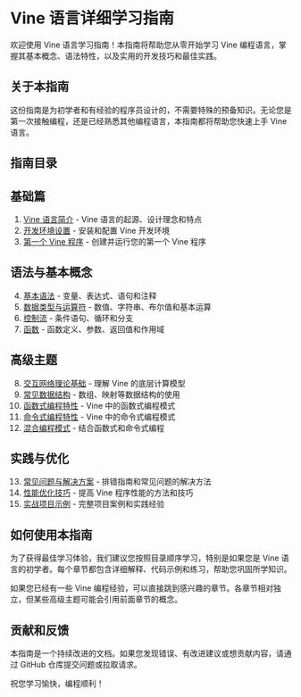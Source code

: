 # Vine 语言详细学习指南

欢迎使用 Vine 语言学习指南！本指南将帮助您从零开始学习 Vine 编程语言，掌握其基本概念、语法特性，以及实用的开发技巧和最佳实践。

## 关于本指南

这份指南是为初学者和有经验的程序员设计的，不需要特殊的预备知识。无论您是第一次接触编程，还是已经熟悉其他编程语言，本指南都将帮助您快速上手 Vine 语言。

## 指南目录

## 基础篇

1. [Vine 语言简介](./01-introduction.md) - Vine 语言的起源、设计理念和特点
2. [开发环境设置](./02-setup.md) - 安装和配置 Vine 开发环境
3. [第一个 Vine 程序](./03-first-program.md) - 创建并运行您的第一个 Vine 程序

## 语法与基本概念

4. [基本语法](./04-basic-syntax.md) - 变量、表达式、语句和注释
5. [数据类型与运算符](./05-data-types.md) - 数值、字符串、布尔值和基本运算
6. [控制流](./06-control-flow.md) - 条件语句、循环和分支
7. [函数](./07-functions.md) - 函数定义、参数、返回值和作用域

## 高级主题

8. [交互网络理论基础](./08-interaction-nets.md) - 理解 Vine 的底层计算模型
9. [常见数据结构](./09-data-structures.md) - 数组、映射等数据结构的使用
10. [函数式编程特性](./10-functional-programming.md) - Vine 中的函数式编程模式
11. [命令式编程特性](./11-imperative-programming.md) - Vine 中的命令式编程模式
12. [混合编程模式](./12-hybrid-patterns.md) - 结合函数式和命令式编程

## 实践与优化

13. [常见问题与解决方案](./13-common-issues.md) - 排错指南和常见问题的解决方法
14. [性能优化技巧](./14-performance.md) - 提高 Vine 程序性能的方法和技巧
15. [实战项目示例](./15-projects.md) - 完整项目案例和实践经验

## 如何使用本指南

为了获得最佳学习体验，我们建议您按照目录顺序学习，特别是如果您是 Vine 语言的初学者。每个章节都包含详细解释、代码示例和练习，帮助您巩固所学知识。

如果您已经有一些 Vine 编程经验，可以直接跳到感兴趣的章节。各章节相对独立，但某些高级主题可能会引用前面章节的概念。

## 贡献和反馈

本指南是一个持续改进的文档。如果您发现错误、有改进建议或想贡献内容，请通过 GitHub 仓库提交问题或拉取请求。

祝您学习愉快，编程顺利！
